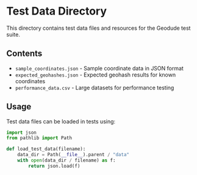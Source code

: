 # Test Data Directory

This directory contains test data files and resources for the Geodude test suite.

## Contents

- `sample_coordinates.json` - Sample coordinate data in JSON format
- `expected_geohashes.json` - Expected geohash results for known coordinates
- `performance_data.csv` - Large datasets for performance testing

## Usage

Test data files can be loaded in tests using:

```python
import json
from pathlib import Path

def load_test_data(filename):
    data_dir = Path(__file__).parent / "data"
    with open(data_dir / filename) as f:
        return json.load(f)
```
